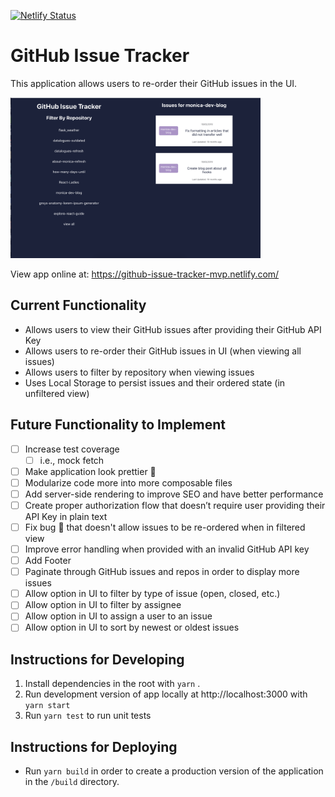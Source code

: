 [![Netlify Status](https://api.netlify.com/api/v1/badges/51d3788c-ed84-428b-a0f8-1903e12619f9/deploy-status)](https://app.netlify.com/sites/github-issue-tracker-mvp/deploys)

# GitHub Issue Tracker

This application allows users to re-order their GitHub issues in the UI.

<img src="public/Screen%20Shot%202020-01-29%20at%206.34.53%20PM.png" width="400" alt="screenshot of application">
 
   
View app online at: https://github-issue-tracker-mvp.netlify.com/

## Current Functionality

- Allows users to view their GitHub issues after providing their GitHub API Key
- Allows users to re-order their GitHub issues in UI (when viewing all issues)
- Allows users to filter by repository when viewing issues
- Uses Local Storage to persist issues and their ordered state (in unfiltered view)

## Future Functionality to Implement

- [ ] Increase test coverage
  - [ ] i.e., mock fetch
- [ ] Make application look prettier 💅
- [ ] Modularize code more into more composable files
- [ ] Add server-side rendering to improve SEO and have better performance
- [ ] Create proper authorization flow that doesn’t require user providing their API Key in plain text
- [ ] Fix bug 🐛 that doesn't allow issues to be re-ordered when in filtered view
- [ ] Improve error handling when provided with an invalid GitHub API key
- [ ] Add Footer
- [ ] Paginate through GitHub issues and repos in order to display more issues
- [ ] Allow option in UI to filter by type of issue (open, closed, etc.)
- [ ] Allow option in UI to filter by assignee
- [ ] Allow option in UI to assign a user to an issue
- [ ] Allow option in UI to sort by newest or oldest issues

## Instructions for Developing

1. Install dependencies in the root with `yarn` .
2. Run development version of app locally at http://localhost:3000 with `yarn start`
3. Run `yarn test` to run unit tests

## Instructions for Deploying

- Run `yarn build` in order to create a production version of the application in the `/build` directory.
